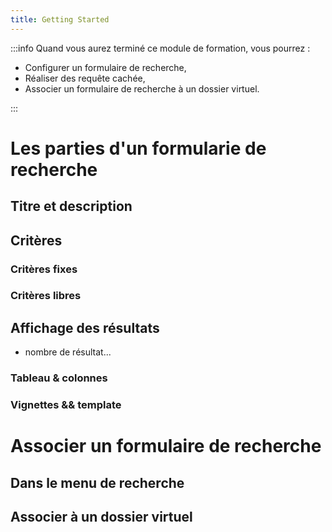 ```yaml
---
title: Getting Started
---
```


:::info
Quand vous aurez terminé ce module de formation, vous pourrez : 

* Configurer un formulaire de recherche,
* Réaliser des requête cachée,
* Associer un formulaire de recherche à un dossier virtuel.

:::

# Les parties d'un formularie de recherche

## Titre et description


## Critères

### Critères fixes

### Critères libres

## Affichage des résultats

* nombre de résultat...

### Tableau & colonnes

### Vignettes && template




# Associer un formulaire de recherche

## Dans le menu de recherche

## Associer à un dossier virtuel